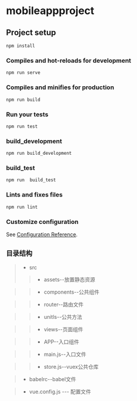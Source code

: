 # mobileappproject

## Project setup
```
npm install
```

### Compiles and hot-reloads for development
```
npm run serve
```

### Compiles and minifies for production
```
npm run build
```

### Run your tests
```
npm run test
```

### build_development   
```
npm run build_development    
```

### build_test
```
npm run  build_test
```

### Lints and fixes files
```
npm run lint
```

### Customize configuration
See [Configuration Reference](https://cli.vuejs.org/config/).

` 目录结构 `
-------
 > * src
 >> * assets--放置静态资源

 >> * components--公共组件

 >> * router--路由文件

 >> * unitls--公共方法

 >> * views--页面组件

 >> * APP--入口组件

 >> * main.js--入口文件

 >> * store.js--vuex公共仓库
 
 > * babelrc--babel文件
 
 > * vue.config.js --- 配置文件


 

